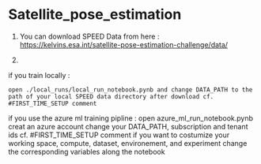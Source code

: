 # Satellite_pose_estimation

1) You can download SPEED Data from here : https://kelvins.esa.int/satellite-pose-estimation-challenge/data/

2) 

if you train locally : 
	
	open ./local_runs/local_run_notebook.pynb and change DATA_PATH to the path of your local SPEED data directory after download cf. #FIRST_TIME_SETUP comment 

if you use the azure ml training pipline : 
	open azure_ml_run_notebook.pynb
	creat an azure account 
	change your DATA_PATH, subscription and tenant ids cf. #FIRST_TIME_SETUP comment 
	if you want to costumize your working space, compute, dataset, environement, and experiment change the corresponding variables along the notebook 
 
